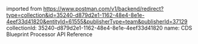 imported from https://www.postman.com/v1/backend/redirect?type=collection&id=35240-d879d2e1-1162-48e4-8e1e-4eef33d41820&entityId=61555&publisherType=team&publisherId=37129
collectionId: 35240-d879d2e1-1162-48e4-8e1e-4eef33d41820
name: CDS Blueprint Processor API Reference